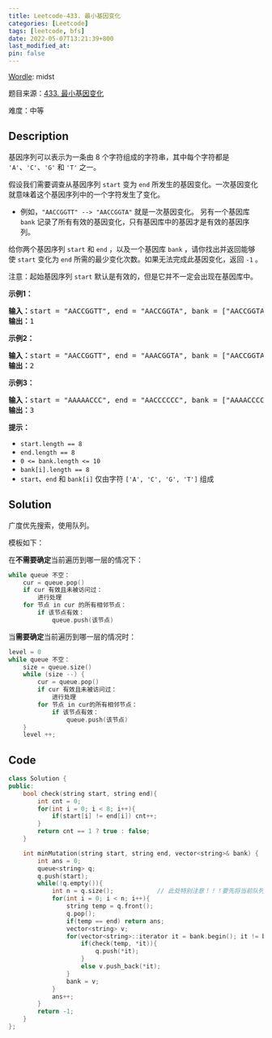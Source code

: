 ```yaml
---
title: Leetcode-433. 最小基因变化
categories: [Leetcode]
tags: [leetcode, bfs]
date: 2022-05-07T13:21:39+800
last_modified_at: 
pin: false
---
```


[Wordle](https://www.nytimes.com/games/wordle/index.html): midst

题目来源：[433. 最小基因变化](https://leetcode-cn.com/problems/minimum-genetic-mutation/)

难度：中等

## Description

基因序列可以表示为一条由 8 个字符组成的字符串，其中每个字符都是 `'A'`、`'C'`、`'G'` 和 `'T'` 之一。

假设我们需要调查从基因序列 `start` 变为 `end` 所发生的基因变化。一次基因变化就意味着这个基因序列中的一个字符发生了变化。

- 例如，`"AACCGGTT" --> "AACCGGTA"` 就是一次基因变化。
另有一个基因库 `bank` 记录了所有有效的基因变化，只有基因库中的基因才是有效的基因序列。

给你两个基因序列 `start` 和 `end` ，以及一个基因库 `bank` ，请你找出并返回能够使 `start` 变化为 `end` 所需的最少变化次数。如果无法完成此基因变化，返回 `-1` 。

注意：起始基因序列 `start` 默认是有效的，但是它并不一定会出现在基因库中。



**示例1：**

<pre>
<strong>输入：</strong>start = "AACCGGTT", end = "AACCGGTA", bank = ["AACCGGTA"]
<strong>输出：</strong>1
</pre>

**示例2：**

<pre>
<strong>输入：</strong>start = "AACCGGTT", end = "AAACGGTA", bank = ["AACCGGTA","AACCGCTA","AAACGGTA"]
<strong>输出：</strong>2
</pre>

**示例3：**

<pre>
<strong>输入：</strong>start = "AAAAACCC", end = "AACCCCCC", bank = ["AAAACCCC","AAACCCCC","AACCCCCC"]
<strong>输出：</strong>3
</pre>

**提示：**

- `start.length == 8`
- `end.length == 8`
- `0 <= bank.length <= 10`
- `bank[i].length == 8`
- `start`、`end` 和 `bank[i]` 仅由字符 `['A', 'C', 'G', 'T']` 组成


## Solution

广度优先搜索，使用队列。

模板如下：

在**不需要确定**当前遍历到哪一层的情况下：

```c++
while queue 不空：
    cur = queue.pop()
    if cur 有效且未被访问过：
        进行处理
    for 节点 in cur 的所有相邻节点：
        if 该节点有效：
            queue.push(该节点)
```


当**需要确定**当前遍历到哪一层的情况时：

```c++
level = 0
while queue 不空：
    size = queue.size()
    while (size --) {
        cur = queue.pop()
        if cur 有效且未被访问过：
            进行处理
        for 节点 in cur的所有相邻节点：
            if 该节点有效：
                queue.push(该节点)
    }
    level ++;
```


## Code
```c++
class Solution {
public:
    bool check(string start, string end){
        int cnt = 0;
        for(int i = 0; i < 8; i++){
            if(start[i] != end[i]) cnt++;
        }
        return cnt == 1 ? true : false;
    }

    int minMutation(string start, string end, vector<string>& bank) {
        int ans = 0;
        queue<string> q;
        q.push(start);
        while(!q.empty()){
            int n = q.size();            // 此处特别注意！！！要先将当前队列的大小存下来，因为在后续的循环中会改变队列的大小！
            for(int i = 0; i < n; i++){
                string temp = q.front();
                q.pop();
                if(temp == end) return ans;
                vector<string> v;
                for(vector<string>::iterator it = bank.begin(); it != bank.end(); it++){
                    if(check(temp, *it)){
                        q.push(*it);
                    }
                    else v.push_back(*it);
                }
                bank = v;
            }
            ans++;
        }
        return -1;
    }
};
```
